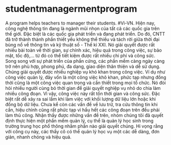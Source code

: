 # studentmanagermentprogram
A program helps teachers to manager their students.
#Vi-VN.
Hiện nay, công nghệ thông tin đang là ngành mũi nhọn của tất cả các quốc gia trên thế giới. Đặc biệt là các quốc gia phát triển và đang phát triển. Do đó, CNTT đã trở thành thành phần thiết yếu không thể thiếu và tách rời giữa thời đại bùng nổ về thông tin và kỹ thuật số - Thế kỉ XXI.
Nó giải quyết được rất nhiều bài toàn về thời gian, sự chính xác, hiệu quả trong công việc, sự bảo mật, tốc độ,… từ đó có thể tiết kiệm được rất nhiều chi phí và công sức.
Song song với sự phát triển của phần cứng, các phần mềm càng ngày càng trở nên phù hợp, phong phú, đa dạng, giao diện thân thiện và dễ sử dụng. Chúng giải quyết được nhiều nghiệp vụ khó khan trong công việc.
Ví dụ như công việc quản lý, đây vốn là một công việc khô khan, phức tạp nhưng đồng thời cũng là một công việc quan trọng và cần thiết trong mọi tổ chức. Nó đòi hỏi nhiều người cùng bỏ thời gian để giải quyết nghiệp vụ nhỏ do chia làm nhiều công đoạn. Vì vậy, công việc này rất tốn thời gian và công sức. Đặc biệt rất dễ xảy ra sai lầm khi làm việc với khối lượng dữ liệu lớn hoặc khi đồng bộ dữ liệu. Chưa kể còn các vấn đề về lưu trữ, tra cứu thông tin khi cần, hiệu chỉnh cũng rất phức tạp vì hầu hết các công đoạn trên đều phải làm thủ công.
Nhận thấy được những vấn đề trên, nhóm chúng tôi đã quyết định thực hiện một phần mềm quản lý, cụ thể là quản lý học sinh trong trường trung học phổ thông nhằm phần nào giải quyết chúng. Hi vọng rằng với công cụ này, các thầy cô có thể quản lý học vụ một các dễ dàng, đơn giản, nhanh chóng và hiệu quả.
